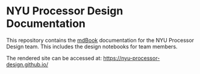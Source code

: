 # NYU Processor Design Documentation

This repository contains the [mdBook](https://github.com/rust-lang/mdBook)
documentation for the NYU Processor Design team. This includes the design
notebooks for team members.

The rendered site can be accessed at: https://nyu-processor-design.github.io/
